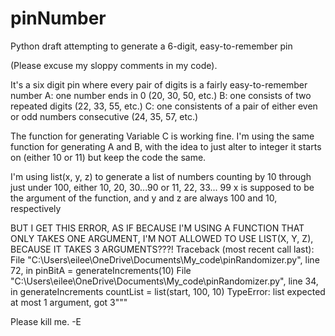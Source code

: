 # pinNumber
Python draft attempting to generate a 6-digit, easy-to-remember pin 

(Please excuse my sloppy comments in my code).

It's a six digit pin where every pair of digits is a fairly easy-to-remember number
     A:   one number ends in 0 (20, 30, 50, etc.)
     B:   one consists of two repeated digits (22, 33, 55, etc.)
     C:   one consistents of a pair of either even or odd numbers consecutive (24, 35, 57, etc.)

The function for generating Variable C is working fine.  I'm using the same function for generating A and B, with the idea to just alter to integer it starts on (either 10 or 11) but keep the code the same.

I'm using list(x, y, z) to generate a list of numbers counting by 10 through just under 100, either 10, 20, 30...90 or 11, 22, 33... 99 
    x is supposed to be the argument of the function, and y and z are always 100 and 10, respectively

BUT I GET THIS ERROR, AS IF BECAUSE I'M USING A FUNCTION THAT ONLY TAKES ONE ARGUMENT, I'M NOT ALLOWED TO USE LIST(X, Y, Z), BECAUSE IT TAKES 3 ARGUMENTS???!
Traceback (most recent call last):
  File "C:\\Users\\eilee\\OneDrive\\Documents\\My_code\\pinRandomizer.py", line 72, in <module>
    pinBitA = generateIncrements(10)
  File "C:\\Users\\eilee\\OneDrive\\Documents\\My_code\\pinRandomizer.py", line 34, in generateIncrements
    countList = list(start, 100, 10)
TypeError: list expected at most 1 argument, got 3"""

Please kill me. 
    -E
